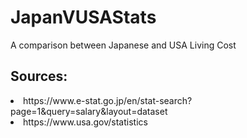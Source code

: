 # JapanVUSAStats
A comparison between Japanese and USA Living Cost

<h2>Sources:</h1>
    <li>https://www.e-stat.go.jp/en/stat-search?page=1&query=salary&layout=dataset</li>
    <li>https://www.usa.gov/statistics</li>
